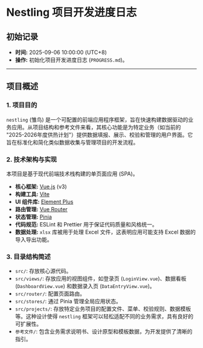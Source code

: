 # Nestling 项目开发进度日志

## 初始记录

*   **时间:** 2025-09-06 10:00:00 (UTC+8)
*   **操作:** 初始化项目开发进度日志 (`PROGRESS.md`)。

---

## 项目概述

### 1. 项目目的

`nestling` (雏鸟) 是一个可配置的前端应用程序框架，旨在快速构建数据驱动的业务应用。从项目结构和参考文件来看，其核心功能是为特定业务（如当前的 "2025-2026年度供热计划"）提供数据填报、展示、校验和管理的用户界面。它旨在标准化和简化类似数据收集与管理项目的开发流程。

### 2. 技术架构与实现

本项目是基于现代前端技术栈构建的单页面应用 (SPA)。

*   **核心框架:** [Vue.js](https://vuejs.org/) (v3)
*   **构建工具:** [Vite](https://vitejs.dev/)
*   **UI 组件库:** [Element Plus](https://element-plus.org/)
*   **路由管理:** [Vue Router](https://router.vuejs.org/)
*   **状态管理:** [Pinia](https://pinia.vuejs.org/)
*   **代码规范:** ESLint 和 Prettier 用于保证代码质量和风格统一。
*   **数据处理:** `xlsx` 库被用于处理 Excel 文件，这表明应用可能支持 Excel 数据的导入导出功能。

### 3. 目录结构简述

*   `src/`: 存放核心源代码。
*   `src/views/`: 存放应用的视图组件，如登录页 (`LoginView.vue`)、数据看板 (`DashboardView.vue`) 和数据录入页 (`DataEntryView.vue`)。
*   `src/router/`: 配置页面路由。
*   `src/stores/`: 通过 Pinia 管理全局应用状态。
*   `src/projects/`: 存放特定业务项目的配置文件、菜单、校验规则、数据模板等。这种设计使得 `nestling` 框架可以轻松适配不同的业务需求，具有良好的可扩展性。
*   `参考文件/`: 包含业务需求说明书、设计原型和模板数据，为开发提供了清晰的指引。
